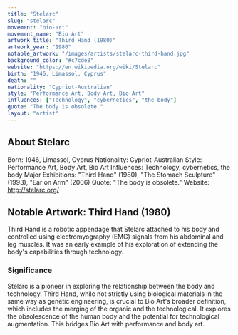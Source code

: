 ```yaml
---
title: "Stelarc"
slug: "stelarc"
movement: "bio-art"
movement_name: "Bio Art"
artwork_title: "Third Hand (1980)"
artwork_year: "1980"
notable_artwork: "/images/artists/stelarc-third-hand.jpg"
background_color: "#c7cde8"
website: "https://en.wikipedia.org/wiki/Stelarc"
birth: "1946, Limassol, Cyprus"
death: ""
nationality: "Cypriot-Australian"
style: "Performance Art, Body Art, Bio Art"
influences: ["Technology", "cybernetics", "the body"]
quote: "The body is obsolete."
layout: "artist"
---
```


## About Stelarc

Born: 1946, Limassol, Cyprus Nationality: Cypriot-Australian Style: Performance Art, Body Art, Bio Art Influences: Technology, cybernetics, the body Major Exhibitions: "Third Hand" (1980), "The Stomach Sculpture" (1993), "Ear on Arm" (2006) Quote: "The body is obsolete." Website: http://stelarc.org/

## Notable Artwork: Third Hand (1980)

Third Hand is a robotic appendage that Stelarc attached to his body and controlled using electromyography (EMG) signals from his abdominal and leg muscles. It was an early example of his exploration of extending the body's capabilities through technology.

### Significance

Stelarc is a pioneer in exploring the relationship between the body and technology. Third Hand, while not strictly using biological materials in the same way as genetic engineering, is crucial to Bio Art's broader definition, which includes the merging of the organic and the technological. It explores the obsolescence of the human body and the potential for technological augmentation. This bridges Bio Art with performance and body art.
